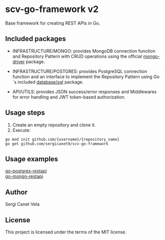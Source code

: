 # scv-go-framework v2

Base framework for creating REST APIs in Go.

## Included packages
- INFRASTRUCTURE/MONGO: provides MongoDB connection function and Repository Pattern with CRUD operations using the official [mongo-driver](https://github.com/mongodb/mongo-go-driver) package.
- INFRASTRUCTURE/POSTGRES: provides PostgreSQL connection function and an interface to implement the Repository Pattern using Go´s included [database/sql](http://go-database-sql.org) package.

- API/UTILS: provides JSON success/error responses and Middlewares for error handling and JWT token-based authorization.

## Usage steps
1. Create an empty repository and clone it.
2. Execute:
```
go mod init github.com/{username}/{repository_name}
go get github.com/sergicanet9/scv-go-framework 
```

## Usage examples
[go-postgres-restapi](https://github.com/sergicanet9/go-postgres-restapi)
<br />
[go-mongo-restapi](https://github.com/sergicanet9/go-mongo-restapi)

## Author
Sergi Canet Vela

## License
This project is licensed under the terms of the MIT license.
